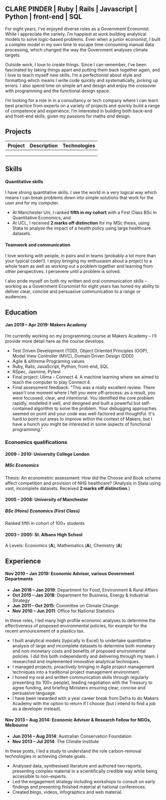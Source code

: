 
## CLARE PINDER | Ruby | Rails | Javascript | Python | front-end | SQL

For eight years, I’ve enjoyed diverse roles as a Government Economist. While I appreciate the variety, I’m happiest at work building analytical models to solve logic-based problems. Even when a junior economist, I built a complex model in my own time to escape time-consuming manual data processing, which changed the way the Government analyses climate targets. 
 
Outside work, I love to create things. Since I can remember, I’ve been fascinated by taking things apart and putting them back together again, and I love to teach myself new skills. I’m a perfectionist about style and formatting which means I write code quickly and systematically, picking up errors. I also spend time on simple art and design and enjoy the crossover with programming and the functional design space.
 
I’m looking for a role in in a consultancy or tech company where I can learn best practice from experts on a variety of projects and quickly build a range of competence and experience. I’m interested in building both back-end and front-end skills, given my passions for maths *and* design.

## Projects

|Project   |Description   |Technologies   |
|---|---|---|
|   |   |   |
|   |   |   |
|   |   |   |

## Skills

#### Quantitative skills

I have strong quantitative skills. I see the world in a very logical way which means I can break problems down into simple solutions that work for the user and for my computer.

- At Manchester Uni, I ranked **fifth in my cohort** with a First Class BSc in Quantitative Economics; and
- At UCL, I received **2 marks off distinction** for my MSc thesis, using Stata to analyse the impact of a health policy using large healthcare datasets.

#### Teamwork and communication

I love working with people, in pairs and in teams (probably a lot more than your typical coder!). I enjoy bringing my enthusiasm about a project to a whole team as well as working out a problem together and learning from other perspectives. I persevere until a problem is solved. 

I also pride myself on both my written and oral communication skills – working as a Government Economist for eight years has honed my ability to deliver clear, concise and persuasive communication to a range or audiences.

## Education

#### Jan 2019 – Apr 2019: Makers Academy
I’m currently working on my programming course at Makers Academy – I’ll provide more detail here as the course develops.

- Test Driven Development (TDD), Object Oriented Principles (OOP), Model View Controller (MVC), Domain Driven Design (DDD)
- Agile & eXtreme Programing values
- Ruby, Rails, JavaScript, Python, front-end, SQL
- RSpec, Jasmine, Pytest
- Final project: Ulima - Connect 4. A machine learning where we aimed to teach the computer to play Connect 4.
- Final assessment feedback: "This was a really excellent review. There wasn't one moment where I felt you were off-process: as a result, you were focussed, clear, and intentional. You identified the core problem rapidly, modelled it well, and designed and built a powerful but self-contained algorithm to solve the problem. Your debugging approaches seemed on point and your code was well-factored and thoughtful. It's hard to point out areas to improve within the context of Makers, but I have a hunch you might be interested in some aspects of functional programming."

### Economics qualifications

#### 2009 – 2010: University College London
##### MSc Economics
Thesis: An econometric assessment: How did the Choose and Book scheme affect competition and provision of NHS healthcare? (Analysis in Stata using vast, incomplete datasets. Received **2 marks off distinction**.)
	
#### 2005 – 2008: University of Manchester 
##### BSc (Hons) Economics (First Class) 
Ranked fifth in cohort of 100+ students

#### 2003 – 2005: St. Albans High School
A Levels: Economics (**A**), Mathematics (**A**), Chemistry (**A**)

## Experience

#### Nov 2010 – Jan 2019: Economic Adviser, various Government Departments
- **Jan 2018 – Jan 2019**: Department for Food, Environment & Rural Affairs
- **Oct 2015 – Jan 2018**: Department for Business, Energy & Industrial Strategy 
- **Jun 2011 – Oct 2015**: Committee on Climate Change
- **Nov 2010 – Jun 2011**: Office for National Statistics

In these roles, I led many high profile economic analyses to determine the effectiveness of proposed environmental policies, for example for the recent announcement of a plastics tax.

- I built analytical models (typically in Excel) to undertake quantitative analysis of large and incomplete datasets to determine both monetary and non-monetary costs and benefits of proposed environmental policies. I did this both independently and delivering through my team. I researched and implemented innovative analytical techniques. 
- I managed projects, proactively bringing in Agile project management techniques into a traditional project management environment.
- I honed my oral and written communication skills through regularly presenting (to 100+ people), leading negotiation with the Treasury to agree funding, and briefing Ministers ensuring clear, concise and persuasive language.
- I have been rewarded with a year career break from Defra to do Makers Academy with the option to return if I choose (but I intend to find a job as a developer instead).

#### Nov 2013 – Aug 2014: Economic Adviser & Research Fellow for NGOs, Melbourne
- **Jun 2014 – Aug 2014**: Australian Conservation Foundation
- **Nov 2013 – Jul 2014**: The Climate Institute

In these posts, I led a study to understand the role carbon-removal technologies in achieving climate goals. 

- Analysed data, synthesised literature and authored two reports, presenting complex material in a scientifically credible way while being accessible to non-experts.
- Led the engagement strategy including workshops to consult on early findings and presenting finished material at national conferences.
- Created blogs, videos, infographics and web material.
